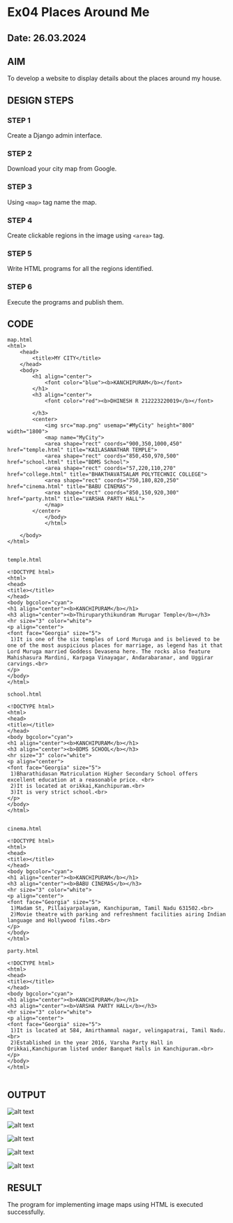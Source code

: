 # Ex04 Places Around Me
## Date: 26.03.2024

## AIM
To develop a website to display details about the places around my house.

## DESIGN STEPS

### STEP 1
Create a Django admin interface.

### STEP 2
Download your city map from Google.

### STEP 3
Using ```<map>``` tag name the map.

### STEP 4
Create clickable regions in the image using ```<area>``` tag.

### STEP 5
Write HTML programs for all the regions identified.

### STEP 6
Execute the programs and publish them.

## CODE
```
map.html
<html>
    <head>
        <title>MY CITY</title>
    </head>
    <body>
        <h1 align="center">
            <font color="blue"><b>KANCHIPURAM</b></font>
        </h1>
        <h3 align="center">
            <font color="red"><b>DHINESH R 212223220019</b></font>

        </h3>
        <center>
            <img src="map.png" usemap="#MyCity" height="800" width="1800">
            <map name="MyCity">
            <area shape="rect" coords="900,350,1000,450" href="temple.html" title="KAILASANATHAR TEMPLE">
            <area shape="rect" coords="850,450,970,500" href="school.html" title="BDMS School">
            <area shape="rect" coords="57,220,110,270" href="college.html" title="BHAKTHAVATSALAM POLYTECHNIC COLLEGE">
            <area shape="rect" coords="750,180,820,250" href="cinema.html" title="BABU CINEMAS">
            <area shape="rect" coords="850,150,920,300" href="party.html" title="VARSHA PARTY HALL">
            </map>
        </center>
            </body>
            </html>
        
    </body>
</html>


temple.html

<!DOCTYPE html>
<html>
<head>
<title></title>
</head>
<body bgcolor="cyan">
<h1 align="center"><b>KANCHIPURAM</b></h1>
<h3 align="center"><b>Thiruparythikundram Murugar Temple</b></h3>
<hr size="3" color="white">
<p align="center">
<font face="Georgia" size="5">
 1)It is one of the six temples of Lord Muruga and is believed to be one of the most auspicious places for marriage, as legend has it that Lord Muruga married Goddess Devasena here. The rocks also feature Mahishasura Mardini, Karpaga Vinayagar, Andarabaranar, and Uggirar carvings.<br>
</p>
</body>
</html>

school.html

<!DOCTYPE html>
<html>
<head>
<title></title>
</head>
<body bgcolor="cyan">
<h1 align="center"><b>KANCHIPURAM</b></h1>
<h3 align="center"><b>BDMS SCHOOL</b></h3>
<hr size="3" color="white">
<p align="center">
<font face="Georgia" size="5">
 1)Bharathidasan Matriculation Higher Secondary School offers excellent education at a reasonable price. <br>
 2)It is located at orikkai,Kanchipuram.<br>
 3)It is very strict school.<br>
</p>
</body>
</html>


cinema.html

<!DOCTYPE html>
<html>
<head>
<title></title>
</head>
<body bgcolor="cyan">
<h1 align="center"><b>KANCHIPURAM</b></h1>
<h3 align="center"><b>BABU CINEMAS</b></h3>
<hr size="3" color="white">
<p align="center">
<font face="Georgia" size="5">
 1)Madam St, Pillaiyarpalayam, Kanchipuram, Tamil Nadu 631502.<br>
 2)Movie theatre with parking and refreshment facilities airing Indian language and Hollywood films.<br>
</p>
</body>
</html>

party.html

<!DOCTYPE html>
<html>
<head>
<title></title>
</head>
<body bgcolor="cyan">
<h1 align="center"><b>KANCHIPURAM</b></h1>
<h3 align="center"><b>VARSHA PARTY HALL</b></h3>
<hr size="3" color="white">
<p align="center">
<font face="Georgia" size="5">
 1)It is located at 584, Amirthammal nagar, velingapatrai, Tamil Nadu.<br>
 2)Established in the year 2016, Varsha Party Hall in Orikkai,Kanchipuram listed under Banquet Halls in Kanchipuram.<br>
</p>
</body>
</html>


```


## OUTPUT

![alt text](TVK/mapapp/static/map.png)

![alt text](TVK/mapapp/static/temple.png)

![alt text](TVK/mapapp/static/school.png)

![alt text](TVK/mapapp/static/cinema.png)

![alt text](TVK/mapapp/static/party.png)


## RESULT
The program for implementing image maps using HTML is executed successfully.
